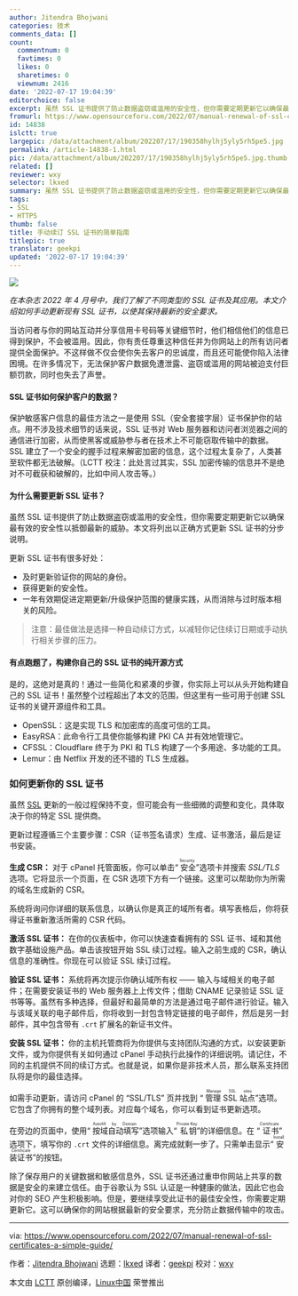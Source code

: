 ```yaml
---
author: Jitendra Bhojwani
categories: 技术
comments_data: []
count:
  commentnum: 0
  favtimes: 0
  likes: 0
  sharetimes: 0
  viewnum: 2416
date: '2022-07-17 19:04:39'
editorchoice: false
excerpt: 虽然 SSL 证书提供了防止数据盗窃或滥用的安全性，但你需要定期更新它以确保最有效的安全性以抵御最新的威胁。
fromurl: https://www.opensourceforu.com/2022/07/manual-renewal-of-ssl-certificates-a-simple-guide/
id: 14838
islctt: true
largepic: /data/attachment/album/202207/17/190358hylhj5yly5rh5pe5.jpg
permalink: /article-14838-1.html
pic: /data/attachment/album/202207/17/190358hylhj5yly5rh5pe5.jpg.thumb.jpg
related: []
reviewer: wxy
selector: lkxed
summary: 虽然 SSL 证书提供了防止数据盗窃或滥用的安全性，但你需要定期更新它以确保最有效的安全性以抵御最新的威胁。
tags:
- SSL
- HTTPS
thumb: false
title: 手动续订 SSL 证书的简单指南
titlepic: true
translator: geekpi
updated: '2022-07-17 19:04:39'
---
```


![](/data/attachment/album/202207/17/190358hylhj5yly5rh5pe5.jpg)


*在本杂志 2022 年 4 月号中，我们了解了不同类型的 SSL 证书及其应用。本文介绍如何手动更新现有 SSL 证书，以使其保持最新的安全要求。*


当访问者与你的网站互动并分享信用卡号码等关键细节时，他们相信他们的信息已得到保护，不会被滥用。因此，你有责任尊重这种信任并为你网站上的所有访问者提供全面保护。不这样做不仅会使你失去客户的忠诚度，而且还可能使你陷入法律困境。在许多情况下，无法保护客户数据免遭泄露、盗窃或滥用的网站被迫支付巨额罚款，同时也失去了声誉。


#### SSL 证书如何保护客户的数据？


保护敏感客户信息的最佳方法之一是使用 SSL（安全套接字层）证书保护你的站点。用不涉及技术细节的话来说，SSL 证书对 Web 服务器和访问者浏览器之间的通信进行加密，从而使黑客或威胁参与者在技术上不可能窃取传输中的数据。 SSL 建立了一个安全的握手过程来解密加密的信息，这个过程太复杂了，人类甚至软件都无法破解。（LCTT 校注：此处言过其实，SSL 加密传输的信息并不是绝对不可截获和破解的，比如中间人攻击等。）


#### 为什么需要更新 SSL 证书？


虽然 SSL 证书提供了防止数据盗窃或滥用的安全性，但你需要定期更新它以确保最有效的安全性以抵御最新的威胁。本文将列出以正确方式更新 SSL 证书的分步说明。


更新 SSL 证书有很多好处：


* 及时更新验证你的网站的身份。
* 获得更新的安全性。
* 一年有效期促进定期更新/升级保护范围的健康实践，从而消除与过时版本相关的风险。



> 
> 注意：最佳做法是选择一种自动续订方式，以减轻你记住续订日期或手动执行相关步骤的压力。
> 
> 
> 


#### 有点跑题了，构建你自己的 SSL 证书的纯开源方式


是的，这绝对是真的！通过一些简化和紧凑的步骤，你实际上可以从头开始构建自己的 SSL 证书！虽然整个过程超出了本文的范围，但这里有一些可用于创建 SSL 证书的关键开源组件和工具。


* OpenSSL：这是实现 TLS 和加密库的高度可信的工具。
* EasyRSA：此命令行工具使你能够构建 PKI CA 并有效地管理它。
* CFSSL：Cloudflare 终于为 PKI 和 TLS 构建了一个多用途、多功能的工具。
* Lemur：由 Netflix 开发的还不错的 TLS 生成器。


### 如何更新你的 SSL 证书


虽然 [SSL](https://www.google.com/url?sa=t&rct=j&q=&esrc=s&source=web&cd=&cad=rja&uact=8&ved=2ahUKEwitou7xjv_3AhWLRmwGHVZ2BWwQFnoECB0QAQ&url=https%3A%2F%2Fgithub.com%2Fopenssl%2Fopenssl&usg=AOvVaw0niwMRCpb4nN_PtJFMQwWP) 更新的一般过程保持不变，但可能会有一些细微的调整和变化，具体取决于你的特定 SSL 提供商。


更新过程遵循三个主要步骤：CSR（证书签名请求）生成、证书激活，最后是证书安装。


**生成 CSR：** 对于 cPanel 托管面板，你可以单击“<ruby> 安全 <rt>  Security </rt></ruby>”选项卡并搜索 *SSL/TLS* 选项。它将显示一个页面，在 CSR 选项下方有一个链接。这里可以帮助你为所需的域名生成新的 CSR。


系统将询问你详细的联系信息，以确认你是真正的域所有者。填写表格后，你将获得证书重新激活所需的 CSR 代码。


**激活 SSL 证书：** 在你的仪表板中，你可以快速查看拥有的 SSL 证书、域和其他数字基础设施产品。单击该按钮开始 SSL 续订过程。输入之前生成的 CSR，确认信息的准确性。你现在可以验证 SSL 续订过程。


**验证 SSL 证书：** 系统将再次提示你确认域所有权 —— 输入与域相关的电子邮件；在需要安装证书的 Web 服务器上上传文件；借助 CNAME 记录验证 SSL 证书等等。虽然有多种选择，但最好和最简单的方法是通过电子邮件进行验证。输入与该域关联的电子邮件后，你将收到一封包含特定链接的电子邮件，然后是另一封邮件，其中包含带有 `.crt` 扩展名的新证书文件。


**安装 SSL 证书：** 你的主机托管商将为你提供与支持团队沟通的方式，以安装更新文件，或为你提供有关如何通过 cPanel 手动执行此操作的详细说明。请记住，不同的主机提供不同的续订方式。也就是说，如果你是非技术人员，那么联系支持团队将是你的最佳选择。


如需手动更新，请访问 cPanel 的 “SSL/TLS” 页并找到 “<ruby> 管理 SSL 站点 <rt>  Manage SSL sites </rt></ruby>”选项。它包含了你拥有的整个域列表。对应每个域名，你可以看到证书更新选项。


在旁边的页面中，使用“<ruby> 按域自动填写 <rt>  Autofill by Domain </rt></ruby>”选项输入“<ruby> 私钥 <rt>  Private Key </rt></ruby>”的详细信息。在 “<ruby> 证书 <rt>  Certificate </rt></ruby>” 选项下，填写你的 `.crt` 文件的详细信息。离完成就剩一步了。只需单击显示“<ruby> 安装证书 <rt>  Install Certificate </rt></ruby>”的按钮。


除了保存用户的关键数据和敏感信息外，SSL 证书还通过重申你网站上共享的数据是安全的来建立信任。由于谷歌认为 SSL 认证是一种健康的做法，因此它也会对你的 SEO 产生积极影响。但是，要继续享受此证书的最佳安全性，你需要定期更新它。这可以确保你的网站根据最新的安全要求，充分防止数据传输中的攻击。




---


via: <https://www.opensourceforu.com/2022/07/manual-renewal-of-ssl-certificates-a-simple-guide/>


作者：[Jitendra Bhojwani](https://www.opensourceforu.com/author/jitendra-bhojwani/) 选题：[lkxed](https://github.com/lkxed) 译者：[geekpi](https://github.com/geekpi) 校对：[wxy](https://github.com/wxy)


本文由 [LCTT](https://github.com/LCTT/TranslateProject) 原创编译，[Linux中国](https://linux.cn/) 荣誉推出